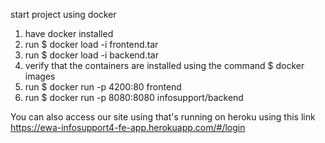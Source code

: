 start project using docker
1. have docker installed
2. run $ docker load -i frontend.tar
3. run $ docker load -i backend.tar
4. verify that the containers are installed using the command $ docker images
5. run $ docker run -p 4200:80 frontend
6. run $ docker run -p 8080:8080 infosupport/backend

You can also access our site using that's running on heroku using this link
https://ewa-infosupport4-fe-app.herokuapp.com/#/login